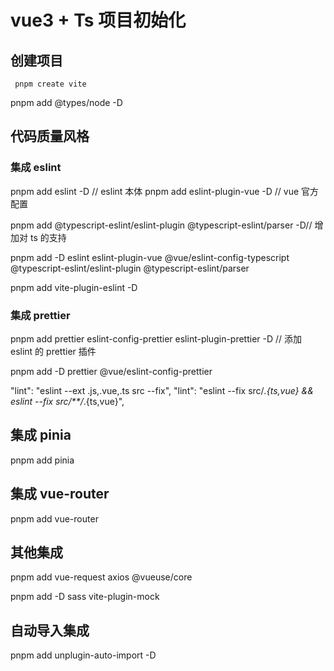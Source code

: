 # vue3 + Ts 项目初始化

## 创建项目

```
 pnpm create vite
```

pnpm add @types/node -D

## 代码质量风格

### 集成 eslint

pnpm add eslint -D // eslint 本体
pnpm add eslint-plugin-vue -D // vue 官方配置

pnpm add @typescript-eslint/eslint-plugin @typescript-eslint/parser -D// 增加对 ts 的支持

pnpm add -D eslint eslint-plugin-vue @vue/eslint-config-typescript @typescript-eslint/eslint-plugin @typescript-eslint/parser

pnpm add vite-plugin-eslint -D

### 集成 prettier

pnpm add prettier eslint-config-prettier eslint-plugin-prettier -D // 添加 eslint 的 prettier 插件

pnpm add -D prettier @vue/eslint-config-prettier

"lint": "eslint --ext .js,.vue,.ts src --fix",
"lint": "eslint --fix src/_.{ts,vue} && eslint --fix src/\*\*/_.{ts,vue}",

## 集成 pinia

pnpm add pinia

## 集成 vue-router

pnpm add vue-router

## 其他集成

pnpm add vue-request axios @vueuse/core

pnpm add -D sass vite-plugin-mock

## 自动导入集成

pnpm add unplugin-auto-import -D
